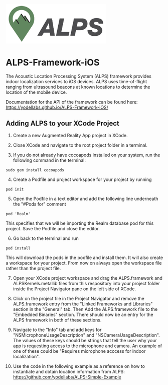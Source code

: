 <img src="https://github.com/yodellabs/ALPS-Framework-iOS/blob/master/docs/logo.png" width="320">

# ALPS-Framework-iOS
The Acoustic Location Processing System (ALPS) framework provides indoor localization services to iOS devices. ALPS uses time-of-flight ranging from ultrasound beacons at known locations to determine the location of the mobile device.

Documentation for the API of the framework can be found here: https://yodellabs.github.io/ALPS-Framework-iOS/

## Adding ALPS to your XCode Project

1. Create a new Augmented Reality App project in XCode.

2. Close XCode and navigate to the root project folder in a terminal.

3. If you do not already have cocoapods installed on your system, run the following command in the terminal:
```
sudo gem install cocoapods
```
4. Create a Podfile and project workspace for your project by running
```
pod init
```
5. Open the Podfile in a text editor and add the following line underneath the "#Pods for" comment
```
pod 'Realm'
```
This specifies that we will be importing the Realm database pod for this project. Save the Podfile and close the editor.

6. Go back to the terminal and run
```
pod install
```
This will download the pods in the podfile and install them. It will also create a workspace for your project. From now on always open the workspace file rather than the project file.

7. Open your XCode project workspace and drag the ALPS.framework and ALPSKernels.metallib files from this respository into your project folder inside the Project Navigator pane on the left side of XCode.

8. Click on the project file in the Project Navigator and remove the ALPS.framework entry from the "Linked Frameworks and Libraries" section in the "General" tab. Then Add the ALPS.framework file to the "Embedded Binaries" section. There should now be an entry for the ALPS framework in both of these sections.

9. Navigate to the "Info" tab and add keys for "NSMicrophoneUsageDescription" and "NSCameraUsageDescription". The values of these keys should be strings that tell the user why your app is requesting access to the microphone and camera. An example of one of these could be "Requires microphone acccess for indoor localization".

10. Use the code in the following example as a reference on how to instantiate and obtain location information from ALPS: https://github.com/yodellabs/ALPS-Simple-Example
